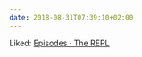 ```yaml
---
date: 2018-08-31T07:39:10+02:00
---
```


Liked: [Episodes · The REPL](http://www.therepl.net/episodes/)
